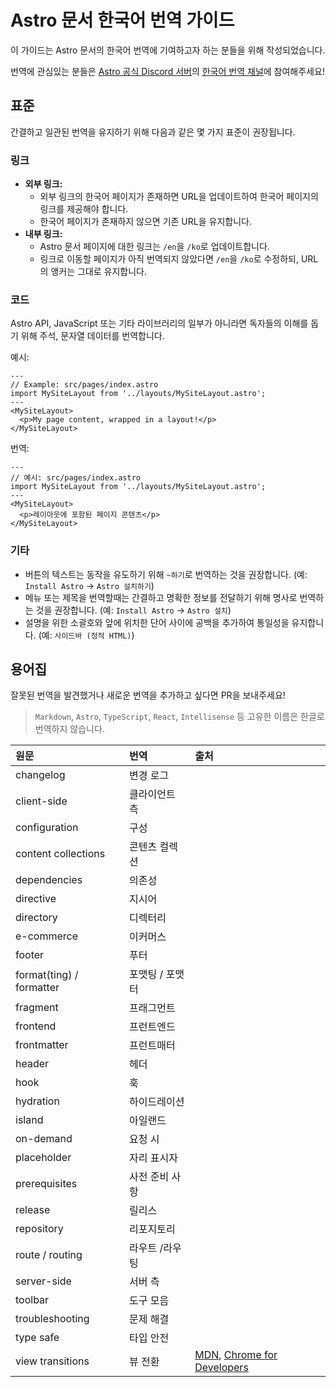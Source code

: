 # Astro 문서 한국어 번역 가이드

이 가이드는 Astro 문서의 한국어 번역에 기여하고자 하는 분들을 위해 작성되었습니다.

번역에 관심있는 분들은 [Astro 공식 Discord 서버](https://astro.build/chat)의 [한국어 번역 채널](https://discord.com/channels/830184174198718474/1073677243290767512)에 참여해주세요!

## 표준

간결하고 일관된 번역을 유지하기 위해 다음과 같은 몇 가지 표준이 권장됩니다.

### 링크

- **외부 링크:** 
  - 외부 링크의 한국어 페이지가 존재하면 URL을 업데이트하여 한국어 페이지의 링크를 제공해야 합니다.
  - 한국어 페이지가 존재하지 않으면 기존 URL을 유지합니다.
- **내부 링크:**
  - Astro 문서 페이지에 대한 링크는 `/en`을 `/ko`로 업데이트합니다.
  - 링크로 이동할 페이지가 아직 번역되지 않았다면 `/en`을 `/ko`로 수정하되, URL의 앵커는 그대로 유지합니다.

### 코드

Astro API, JavaScript 또는 기타 라이브러리의 일부가 아니라면 독자들의 이해를 돕기 위해 주석, 문자열 데이터를 번역합니다.

예시:

```astro
---
// Example: src/pages/index.astro
import MySiteLayout from '../layouts/MySiteLayout.astro';
---
<MySiteLayout>
  <p>My page content, wrapped in a layout!</p>
</MySiteLayout>
```

번역:

```astro
---
// 예시: src/pages/index.astro
import MySiteLayout from '../layouts/MySiteLayout.astro';
---
<MySiteLayout>
  <p>레이아웃에 포함된 페이지 콘텐츠</p>
</MySiteLayout>
```

### 기타

- 버튼의 텍스트는 동작을 유도하기 위해 `~하기`로 번역하는 것을 권장합니다. (예: `Install Astro` &rarr; `Astro 설치하기`)
- 메뉴 또는 제목을 번역할때는 간결하고 명확한 정보를 전달하기 위해 명사로 번역하는 것을 권장합니다. (예: `Install Astro` &rarr; `Astro 설치`)
- 설명을 위한 소괄호와 앞에 위치한 단어 사이에 공백을 추가하여 통일성을 유지합니다. (예: `사이드바 (정적 HTML)`)

## 용어집

잘못된 번역을 발견했거나 새로운 번역을 추가하고 싶다면 PR을 보내주세요!

> `Markdown`, `Astro`, `TypeScript`, `React`, `Intellisense` 등 고유한 이름은 한글로 번역하지 않습니다.

| 원문                | 번역          | 출처                                                         | 
| :------------------ | :------------ | :----------------------------------------------------------- | 
| changelog           | 변경 로그     |                                                              |
| client-side         | 클라이언트 측 |                                                              |      
| configuration       | 구성          |  |      
| content collections | 콘텐츠 컬렉션 |                                                 |      
| dependencies        | 의존성        |                                                              |      
| directive           | 지시어        |                                                              |  
| directory           | 디렉터리      |  |      
| e-commerce           | 이커머스      |  |      |
| footer              | 푸터        |                                                     |      
| format(ting) / formatter              | 포맷팅 / 포맷터        |                                                     |      
| fragment            | 프래그먼트    |                                                              |      
| frontend            | 프런트엔드    |                                                              |      
| frontmatter         | 프런트매터    |                                                              |      
| header              | 헤더        |                                                     |      
| hook              | 훅        |                                                     |      
| hydration              | 하이드레이션        |                                                     |      
| island              | 아일랜드      |                                                 |     
| on-demand              | 요청 시      |                                                 |  
| placeholder          | 자리 표시자      |                                                 |      
| prerequisites          | 사전 준비 사항      |                                                 |      
| release             | 릴리스        |                                                |      
| repository             | 리포지토리        |                                                |      
| route / routing             | 라우트 /라우팅        |                                                |    
| server-side         | 서버 측       |                                                              |  
| toolbar     | 도구 모음     |                                                     |    
| troubleshooting     | 문제 해결     |                                                     |      
| type safe         | 타입 안전       |                                                              |      
| view transitions     | 뷰 전환     | [MDN][mdn-vt], [Chrome for Developers][chrome-vt]                                                    |

[mdn-vt]: https://developer.mozilla.org/ko/docs/Web/API/View_Transition_API
[chrome-vt]: https://developer.chrome.com/docs/web-platform/view-transitions?hl=ko
